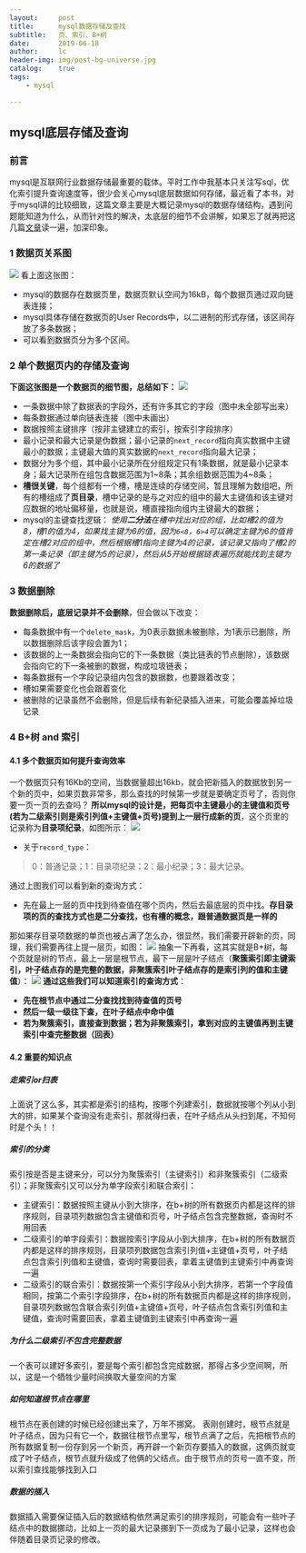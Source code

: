 ```yaml
---
layout:     post
title:      mysql数据存储及查找
subtitle:   页、索引、B+树
date:       2019-06-18
author:     lc
header-img: img/post-bg-universe.jpg
catalog:    true
tags:
    - mysql

---
```


## mysql底层存储及查询
### 前言
mysql是互联网行业数据存储最重要的载体。平时工作中我基本只关注写sql，优化索引提升查询速度等，很少会关心mysql底层数据如何存储，最近看了本书，对于mysql讲的比较细致，这篇文章主要是大概记录mysql的数据存储结构，遇到问题能知道为什么，从而针对性的解决，太底层的细节不会讲解，如果忘了就再把这几篇[文章](https://juejin.im/book/5bffcbc9f265da614b11b731/section/5bffdb30518825773a2ed38c)读一遍，加深印象。

### 1 数据页关系图

![](https://github.com/skyWalkerLong/skywalkerlong.github.io/blob/master/img/2019061802.png?raw=true)
看上面这张图：
- mysql的数据存在数据页里，数据页默认空间为16kB，每个数据页通过双向链表连接；
- mysql具体存储在数据页的User Records中，以二进制的形式存储，该区间存放了多条数据；
- 可以看到数据页分为多个区间。

### 2 单个数据页内的存储及查询
**下面这张图是一个数据页的细节图，总结如下：**
![](https://github.com/skyWalkerLong/skywalkerlong.github.io/blob/master/img/2019061801.png?raw=true)
- 一条数据中除了数据表的字段外，还有许多其它的字段（图中未全部写出来）
- 每条数据通过单向链表连接（图中未画出）
- 数据按照主键排序（按非主键建立的索引，按索引字段排序）
- 最小记录和最大记录是伪数据；最小记录的`next_record`指向真实数据中主键最小的数据；主键最大值的真实数据的`next_record`指向最大记录；
- 数据分为多个组，其中最小记录所在分组规定只有1条数据，就是最小记录本身；最大记录所在组包含数据范围为1~8条；其余组数据范围为4~8条；
- **槽很关键**，每个组都有一个槽，槽是连续的存储空间，暂且理解为数组吧，所有的槽组成了**页目录**，槽中记录的是与之对应的组中的最大主键值和该主键对应数据的地址偏移量，也就是说，槽直接指向组内主键最大的数据；
- mysql的主键查找逻辑：
*使用**二分法**在槽中找出对应的组，比如槽2的值为8，槽1的值为4，如果找主键为6的值，因为`6<8`，`6>4`可以确定主键为6的值肯定在槽2对应的组中，然后根据槽1指向主键为4的记录，该记录又指向了槽2的第一条记录（即主键为5的记录），然后从5开始根据链表遍历就能找到主键为6的数据了*

### 3 数据删除
**数据删除后，底层记录并不会删除**，但会做以下改变：
- 每条数据中有一个`delete_mask`，为0表示数据未被删除，为1表示已删除，所以数据删除后该字段会置为1；
- 该数据的上一条数据会指向它的下一条数据（类比链表的节点删除），该数据会指向它的下一条被删的数据，构成垃圾链表；
- 每条数据有一个字段记录组内包含的数据数，也要跟着改变；
- 槽如果需要变化也会跟着变化
- 被删除的记录虽然不会删除，但是后续有新纪录插入进来，可能会覆盖掉垃圾记录

### 4 B+树 and 索引
#### 4.1 多个数据页如何提升查询效率
一个数据页只有16Kb的空间，当数据量超出16kb，就会把新插入的数据放到另一个新的页中，如果页数非常多，那么查找的时候第一步就是要确定页号了，否则你要一页一页的去查吗？
**所以mysql的设计是，把每页中主键最小的主键值和页号(若为二级索引则是索引列值+主键值+页号)提到上一层行成新的页**，这个页里的记录称为**目录项纪录**，如图所示：
![](https://github.com/skyWalkerLong/skywalkerlong.github.io/blob/master/img/2019062002.png?raw=true)
- 关于`record_type`：
> 0：普通记录；1：目录项纪录；2：最小纪录；3：最大记录。

通过上图我们可以看到新的查询方式：
- 先在最上一层的页中找到待查值在哪个页内，然后去最底层的页中找。**存目录项的页的查找方式也是二分查找，也有槽的概念，跟普通数据页是一样的**

那如果存目录项数据的单页也被占满了怎么办，很显然，我们需要开辟新的页，同理，我们需要再往上提一层页，如图：
![](https://github.com/skyWalkerLong/skywalkerlong.github.io/blob/master/img/2019062003.png?raw=true) 
抽象一下再看，这其实就是B+树，每个页就是树的节点，最上一层是根节点，最下一层是叶子结点（**聚簇索引即主键索引，叶子结点存的是完整的数据，非聚簇索引叶子结点存的是索引列的值和主键值**）：
![](https://github.com/skyWalkerLong/skywalkerlong.github.io/blob/master/img/2019062004.png?raw=true) 
**通过这些我们可以知道索引的查询方式**：
- **先在根节点中通过二分查找找到待查值的页号**
-  **然后一级一级往下查，在叶子结点中命中值**
-  **若为聚簇索引，直接查到数据；若为非聚簇索引，拿到对应的主键值再到主键索引中查完整数据（回表）**

#### 4.2 重要的知识点
##### 走索引or扫表
上面说了这么多，其实都是索引的结构，按哪个列建索引，数据就按哪个列从小到大的排，如果某个查询没有走索引，那就得扫表，在叶子结点从头扫到尾，不知何时是个头！！

##### 索引的分类
索引按是否是主键来分，可以分为聚簇索引（主键索引）和非聚簇索引（二级索引）；非聚簇索引又可以分为单字段索引和联合索引：
- 主键索引：数据按照主键从小到大排序，在b+树的所有数据页内都是这样的排序规则，目录项列数据包含主键值和页号，叶子结点包含完整数据，查询时不用回表
- 二级索引的单字段索引：数据按索引字段从小到大排序，在b+树的所有数据页内都是这样的排序规则，目录项列数据包含索引列值+主键值+页号，叶子结点包含索引列值和主键值，查询时需要回表，拿着主键值到主键索引中再查询一遍
- 二级索引的联合索引：数据按第一个索引字段从小到大排序，若第一个字段值相同，按第二个索引字段排序，在b+树的所有数据页内都是这样的排序规则，目录项列数据包含联合索引列值+主键值+页号，叶子结点包含索引列值和主键值，查询时需要回表，拿着主键值到主键索引中再查询一遍

##### 为什么二级索引不包含完整数据
一个表可以建好多索引，要是每个索引都包含完成数据，那得占多少空间啊，所以，这是一个牺牲少量时间换取大量空间的方案

##### 如何知道根节点在哪里
根节点在表创建的时候已经创建出来了，万年不挪窝。
表刚创建时，根节点就是叶子结点，因为只有它一个，数据往根节点里写，根节点满了之后，先把根节点的所有数据复制一份存到另一个新页，再开辟一个新页存要插入的数据，这俩页就变成了叶子结点，根节点就升级成了他俩的父结点。由于根节点的页号一直不变，所以索引查找能够找到入口

##### 数据的插入
数据插入需要保证插入后的数据结构依然满足索引的排序规则，可能会有一些叶子结点中的数据挪动，比如上一页的最大记录挪到下一页成为了最小记录，这样也会伴随着目录页记录的修改。